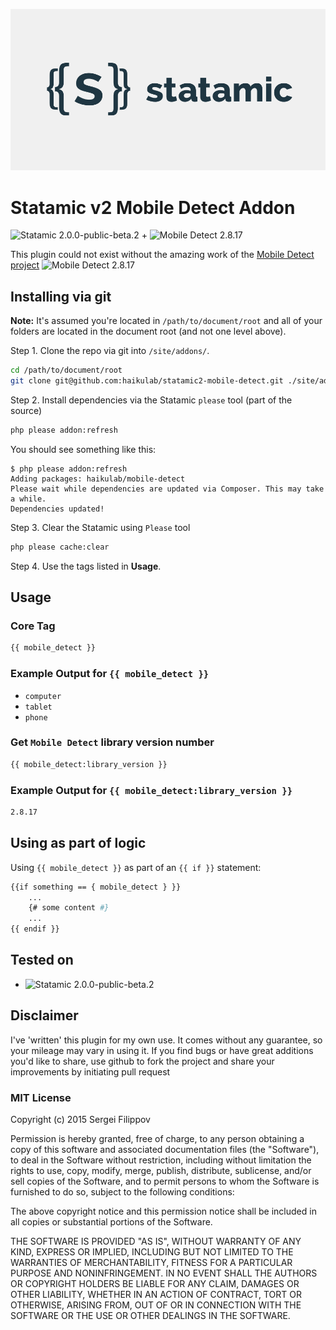 ![Statamic CMS Logo](statamic-logo.png "Statamic CMS")

# Statamic v2 Mobile Detect Addon

![Statamic 2.0.0-public-beta.2](http://b.repl.ca/v1/Statamic-2.0.0_public_beta_2-green.png) + ![Mobile Detect 2.8.17](http://b.repl.ca/v1/Mobile_Detect-2.8.17-green.png)

This plugin could not exist without the amazing work of the [Mobile Detect project](https://github.com/serbanghita/Mobile-Detect) ![Mobile Detect 2.8.17](http://b.repl.ca/v1/Mobile_Detect-2.8.17-green.png)

## Installing via git

**Note:** It's assumed you're located in `/path/to/document/root` and all of your folders are located in the document root (and not one level above).

Step 1. Clone the repo via git into `/site/addons/`.

```bash
cd /path/to/document/root
git clone git@github.com:haikulab/statamic2-mobile-detect.git ./site/addons/MobileDetect
```

Step 2. Install dependencies via the Statamic `please` tool (part of the source)

```bash
php please addon:refresh
```

You should see something like this:

```
$ php please addon:refresh
Adding packages: haikulab/mobile-detect
Please wait while dependencies are updated via Composer. This may take a while.
Dependencies updated!
```

Step 3. Clear the Statamic using `Please` tool

```bash
php please cache:clear
```

Step 4. Use the tags listed in **Usage**.

## Usage

### Core Tag

```bash
{{ mobile_detect }}
```

### Example Output for `{{ mobile_detect }}`

+ `computer`
+ `tablet`
+ `phone`

### Get `Mobile Detect` library version number

```bash
{{ mobile_detect:library_version }}
```

### Example Output for `{{ mobile_detect:library_version }}`

```bash
2.8.17
```

## Using as part of logic

Using `{{ mobile_detect }}` as part of an `{{ if }}` statement:

```bash
{{if something == { mobile_detect } }}
    ...
    {# some content #}
    ...
{{ endif }}
```

## Tested on

+ ![Statamic 2.0.0-public-beta.2](http://b.repl.ca/v1/Statamic-2.0.0_public_beta_2-green.png)

## Disclaimer

I've 'written' this plugin for my own use. It comes without any guarantee, so your mileage may vary in using it. If you find bugs or have great additions you'd like to share, use github to fork the project and share your improvements by initiating pull request

### MIT License

Copyright (c) 2015 Sergei Filippov

Permission is hereby granted, free of charge, to any person obtaining a copy of this software and associated documentation files (the "Software"), to deal in the Software without restriction, including without limitation the rights to use, copy, modify, merge, publish, distribute, sublicense, and/or sell copies of the Software, and to permit persons to whom the Software is furnished to do so, subject to the following conditions:

The above copyright notice and this permission notice shall be included in all copies or substantial portions of the Software.

THE SOFTWARE IS PROVIDED "AS IS", WITHOUT WARRANTY OF ANY KIND, EXPRESS OR IMPLIED, INCLUDING BUT NOT LIMITED TO THE WARRANTIES OF MERCHANTABILITY, FITNESS FOR A PARTICULAR PURPOSE AND NONINFRINGEMENT. IN NO EVENT SHALL THE AUTHORS OR COPYRIGHT HOLDERS BE LIABLE FOR ANY CLAIM, DAMAGES OR OTHER LIABILITY, WHETHER IN AN ACTION OF CONTRACT, TORT OR OTHERWISE, ARISING FROM, OUT OF OR IN CONNECTION WITH THE SOFTWARE OR THE USE OR OTHER DEALINGS IN THE SOFTWARE.
